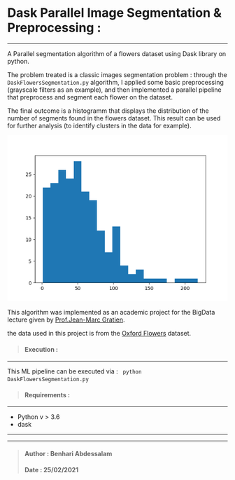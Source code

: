 # Dask Parallel Image Segmentation & Preprocessing :
___

A Parallel  segmentation algorithm of a flowers dataset using Dask library on python.

The problem treated is a classic images segmentation problem : through the <code>DaskFlowersSegmentation.py</code> algorithm, I applied some basic preprocessing (grayscale filters as an example), and then implemented a parallel pipeline that preprocess and segment each flower on the dataset.

The final outcome is a histogramm that displays the distribution of the number of segments found in the flowers dataset. This result can be used for further analysis (to identify clusters in the data for example).

![hist-results](examples/flowersHist.png)

This algorithm was implemented as an academic project for the BigData lecture given by <a href="https://github.com/jgratien">Prof.Jean-Marc Gratien</a>.

the data used in this project is from the  <a href="https://www.robots.ox.ac.uk/~vgg/data/flowers/17/index.html">Oxford Flowers</a> dataset.
 
> #### Execution :
___

This ML pipeline can be executed via : <code> python DaskFlowersSegmentation.py</code> </center>

> #### Requirements :
___
- Python v > 3.6 
- dask

___
___
> #### Author : Benhari Abdessalam
> #### Date : 25/02/2021